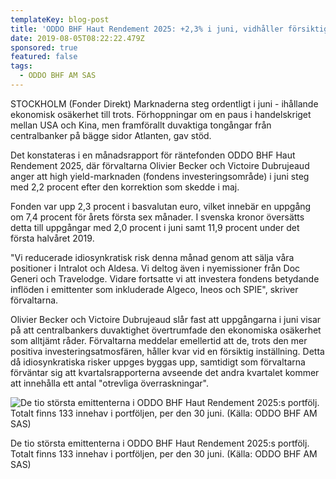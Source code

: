 ```yaml
---
templateKey: blog-post
title: 'ODDO BHF Haut Rendement 2025: +2,3% i juni, vidhåller försiktigt synsätt'
date: 2019-08-05T08:22:22.479Z
sponsored: true
featured: false
tags:
  - ODDO BHF AM SAS
---
```

STOCKHOLM (Fonder Direkt) Marknaderna steg ordentligt i juni - ihållande ekonomisk osäkerhet till trots. Förhoppningar om en paus i handelskriget mellan USA och Kina, men framförallt duvaktiga tongångar från centralbanker på bägge sidor Atlanten, gav stöd.



Det konstateras i en månadsrapport för räntefonden ODDO BHF Haut Rendement 2025, där förvaltarna Olivier Becker och Victoire Dubrujeaud anger att high yield-marknaden (fondens investeringsområde) i juni steg med 2,2 procent efter den korrektion som skedde i maj.



Fonden var upp 2,3 procent i basvalutan euro, vilket innebär en uppgång om 7,4 procent för årets första sex månader. I svenska kronor översätts detta till uppgångar med 2,0 procent i juni samt 11,9 procent under det första halvåret 2019.



"Vi reducerade idiosynkratisk risk denna månad genom att sälja våra positioner i Intralot och Aldesa. Vi deltog även i nyemissioner från Doc Generi och Travelodge. Vidare fortsatte vi att investera fondens betydande inflöden i emittenter som inkluderade Algeco, Ineos och SPIE", skriver förvaltarna.



Olivier Becker och Victoire Dubrujeaud slår fast att uppgångarna i juni visar på att centralbankers duvaktighet övertrumfade den ekonomiska osäkerhet som alltjämt råder. Förvaltarna meddelar emellertid att de, trots den mer positiva investeringsatmosfären, håller kvar vid en försiktig inställning. Detta då idiosynkratiska risker uppges byggas upp, samtidigt som förvaltarna förväntar sig att kvartalsrapporterna avseende det andra kvartalet kommer att innehålla ett antal "otrevliga överraskningar".

![De tio största emittenterna i ODDO BHF Haut Rendement 2025:s portfölj. Totalt finns 133 innehav i portföljen, per den 30 juni. (Källa: ODDO BHF AM SAS)](/img/oddo5aug.png)

<span class="image-caption">De tio största emittenterna i ODDO BHF Haut Rendement 2025:s portfölj. Totalt finns 133 innehav i portföljen, per den 30 juni. (Källa: ODDO BHF AM SAS)</span>
